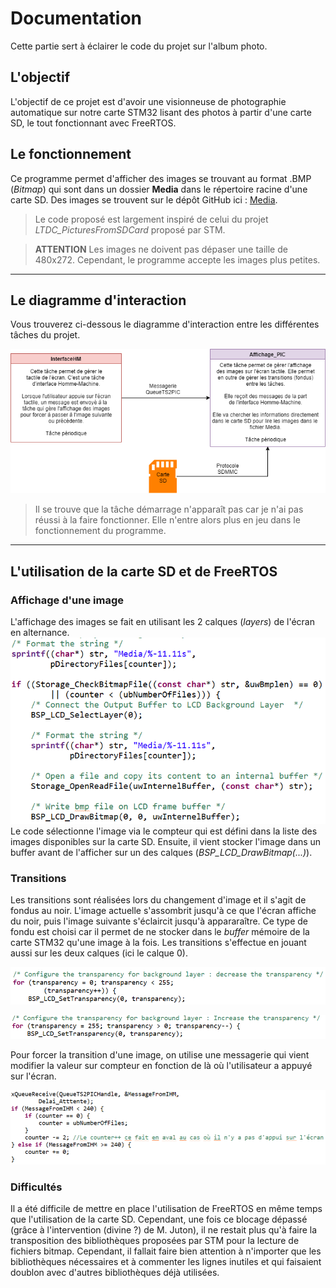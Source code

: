 # Documentation

Cette partie sert à éclairer le code du projet sur l'album photo. 

## L'objectif

L'objectif de ce projet est d'avoir une visionneuse de photographie automatique sur notre carte STM32 lisant des photos à partir d'une carte SD, le tout fonctionnant avec FreeRTOS.

## Le fonctionnement

Ce programme permet d'afficher des images se trouvant au format .BMP (*Bitmap*) qui sont dans un dossier **Media** dans le répertoire racine d'une carte SD. Des images se trouvent sur le dépôt GitHub ici : [Media](https://github.com/Marsuboubou/Mini-Projet-Album-Photo/tree/main/Media_test).
> Le code proposé est largement inspiré de celui du projet *LTDC_PicturesFromSDCard* proposé par STM.

> **ATTENTION** Les images ne doivent pas dépaser une taille de 480x272. Cependant, le programme accepte les images plus petites.

---
## Le diagramme d'interaction
Vous trouverez ci-dessous le diagramme d'interaction entre les différentes tâches du projet.

![Interaction_taches](https://github.com/Marsuboubou/Mini-Projet-Album-Photo/blob/main/Images/diag_inter_album_photo.png?raw=true)

> Il se trouve que la tâche démarrage n'apparaît pas car je n'ai pas réussi à la faire fonctionner. Elle n'entre alors plus en jeu dans le fonctionnement du programme.

---
## L'utilisation de la carte SD et de FreeRTOS

### Affichage d'une image

L'affichage des images se fait en utilisant les 2 calques (*layers*) de l'écran en alternance. 
![affichage_code](https://github.com/Marsuboubou/Mini-Projet-Album-Photo/blob/main/Images/affich_image.png?raw=true)
Le code sélectionne l'image via le compteur qui est défini dans la liste des images disponibles sur la carte SD. Ensuite, il vient stocker l'image dans un buffer avant de l'afficher sur un des calques (*BSP_LCD_DrawBitmap(...)*).

### Transitions

Les transitions sont réalisées lors du changement d'image et il s'agit de fondus au noir. L'image actuelle s'assombrit jusqu'à ce que l'écran affiche du noir, puis l'image suivante s'éclaircit jusqu'à appararaître. Ce type de fondu est choisi car il permet de ne stocker dans le *buffer* mémoire de la carte STM32 qu'une image à la fois. Les transitions s'effectue en jouant aussi sur les deux calques (ici le calque 0).

![transition1](https://github.com/Marsuboubou/Mini-Projet-Album-Photo/blob/main/Images/transition1.png?raw=true)

![transition2](https://github.com/Marsuboubou/Mini-Projet-Album-Photo/blob/main/Images/transition2.png?raw=true)

Pour forcer la transition d'une image, on utilise une messagerie qui vient modifier la valeur sur compteur en fonction de là où l'utilisateur a appuyé sur l'écran.

![IHM](https://github.com/Marsuboubou/Mini-Projet-Album-Photo/blob/main/Images/modif_counter.png?raw=true)

### Difficultés

Il a été difficile de mettre en place l'utilisation de FreeRTOS en même temps que l'utilisation de la carte SD. Cependant, une fois ce blocage dépassé (grâce à l'intervention (divine ?) de M. Juton), il ne restait plus qu'à faire la transposition des bibliothèques proposées par STM pour la lecture de fichiers bitmap. Cependant, il fallait faire bien attention à n'importer que les bibliothèques nécessaires et à commenter les lignes inutiles et qui faisaient doublon avec d'autres bibliothèques déjà utilisées.